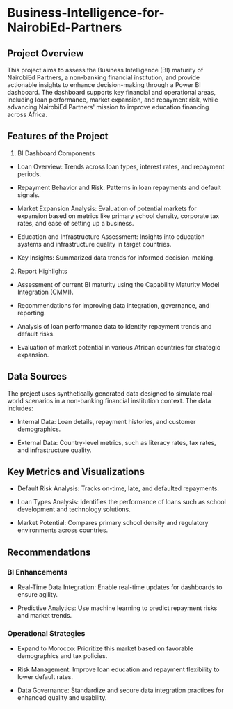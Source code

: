 # Business-Intelligence-for-NairobiEd-Partners

## Project Overview
This project aims to assess the Business Intelligence (BI) maturity of NairobiEd Partners, a non-banking financial institution, and provide actionable insights to enhance decision-making through a Power BI dashboard. The dashboard supports key financial and operational areas, including loan performance, market expansion, and repayment risk, while advancing NairobiEd Partners' mission to improve education financing across Africa.

## Features of the Project

1. BI Dashboard Components

- Loan Overview: Trends across loan types, interest rates, and repayment periods.

- Repayment Behavior and Risk: Patterns in loan repayments and default signals.

- Market Expansion Analysis: Evaluation of potential markets for expansion based on metrics like primary school density, corporate tax rates, and ease of setting up a business.

- Education and Infrastructure Assessment: Insights into education systems and infrastructure quality in target countries.

- Key Insights: Summarized data trends for informed decision-making.

2. Report Highlights

- Assessment of current BI maturity using the Capability Maturity Model Integration (CMMI).

- Recommendations for improving data integration, governance, and reporting.

- Analysis of loan performance data to identify repayment trends and default risks.

- Evaluation of market potential in various African countries for strategic expansion.

## Data Sources

The project uses synthetically generated data designed to simulate real-world scenarios in a non-banking financial institution context. The data includes:

- Internal Data: Loan details, repayment histories, and customer demographics.

- External Data: Country-level metrics, such as literacy rates, tax rates, and infrastructure quality.

## Key Metrics and Visualizations

- Default Risk Analysis: Tracks on-time, late, and defaulted repayments.

- Loan Types Analysis: Identifies the performance of loans such as school development and technology solutions.

- Market Potential: Compares primary school density and regulatory environments across countries.

## Recommendations

### BI Enhancements

- Real-Time Data Integration: Enable real-time updates for dashboards to ensure agility.

- Predictive Analytics: Use machine learning to predict repayment risks and market trends.

### Operational Strategies

- Expand to Morocco: Prioritize this market based on favorable demographics and tax policies.

- Risk Management: Improve loan education and repayment flexibility to lower default rates.

- Data Governance: Standardize and secure data integration practices for enhanced quality and usability.



